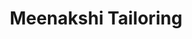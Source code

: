 ---
title: "Meenakshi Tailoring"
url: /kollam/meenakshi-tailoring-kottavattom-p-o-gandhigram/
shop: Schneiderei
---